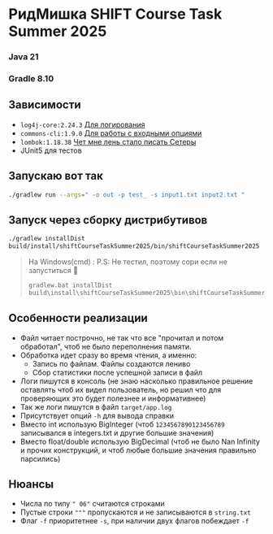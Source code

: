 # РидМишка SHIFT Course Task Summer 2025

### Java 21
### Gradle 8.10

## Зависимости
- `log4j-core:2.24.3` [Для логирования](https://logging.apache.org/log4j/2.x/components.html)
- `commons-cli:1.9.0` [Для работы с входными опциями](https://commons.apache.org/proper/commons-cli/)
- `lombok:1.18.38` [Чет мне лень стало писать Сетеры](https://projectlombok.org)
- JUnit5 для тестов


## Запускаю вот так
```bash
./gradlew run --args=" -o out -p test_ -s input1.txt input2.txt "
```


## Запуск через сборку дистрибутивов
```bash
./gradlew installDist
build/install/shiftCourseTaskSummer2025/bin/shiftCourseTaskSummer2025  -o out -p test_ -s input/input1.txt input/input2.txt 
```

>На Windows(cmd) :
> P.S: Не тестил, поэтому сори если не запуститься 🤗
> ```bash
> gradlew.bat installDist
> build\install\shiftCourseTaskSummer2025\bin\shiftCourseTaskSummer2025.bat -o out -p test_ -s input\input1.txt input\input2.txt
> ```


## Особенности реализации
- Файл читает построчно, не так что все "прочитал и потом обработал", чтоб не было переполнения памяти.
- Обработка идет сразу во время чтения, а именно:
  - Запись по файлам. Файлы создаются лениво
  - Сбор статистики после успешной записи в файл 
- Логи пишутся в консоль (не знаю насколько правильное решение оставлять чтоб их видел пользователь, но решил что для проверяющих это будет полезнее и информативнее)
- Так же логи пишутся в файл `target/app.log`
- Присутствует опций `-h` для вывода справки
- Вместо int использую BigInteger (чтоб `1234567890123456789` записывался в integers.txt и другие большие значения)
- Вместо float/double использую BigDecimal (чтоб не было Nan Infinity и прочих конструкций, и чтоб любые большие значения правильно парсились) 

## Нюансы
- Числа по типу `" 06"` считаются строками
- Пустые строки `"""` пропускаются и не записываются в `string.txt`
- Флаг `-f` приоритетнее `-s`, при наличии двух флагов побеждает `-f`
